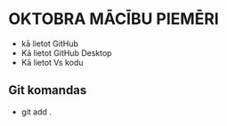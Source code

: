 # OKTOBRA MĀCĪBU PIEMĒRI
- kā lietot GitHub
- Kā lietot GitHub Desktop
- Kā lietot Vs kodu
## Git komandas
- git add .